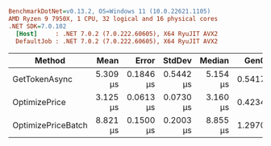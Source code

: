 ﻿``` ini

BenchmarkDotNet=v0.13.2, OS=Windows 11 (10.0.22621.1105)
AMD Ryzen 9 7950X, 1 CPU, 32 logical and 16 physical cores
.NET SDK=7.0.102
  [Host]     : .NET 7.0.2 (7.0.222.60605), X64 RyuJIT AVX2
  DefaultJob : .NET 7.0.2 (7.0.222.60605), X64 RyuJIT AVX2


```
|             Method |     Mean |     Error |    StdDev |   Median |   Gen0 |   Gen1 | Allocated |
|------------------- |---------:|----------:|----------:|---------:|-------:|-------:|----------:|
|      GetTokenAsync | 5.309 μs | 0.1846 μs | 0.5442 μs | 5.154 μs | 0.5417 | 0.1373 |   8.93 KB |
|      OptimizePrice | 3.125 μs | 0.0613 μs | 0.0730 μs | 3.160 μs | 0.4234 |      - |   6.95 KB |
| OptimizePriceBatch | 8.821 μs | 0.1500 μs | 0.2003 μs | 8.855 μs | 1.2970 | 0.0153 |  21.32 KB |
